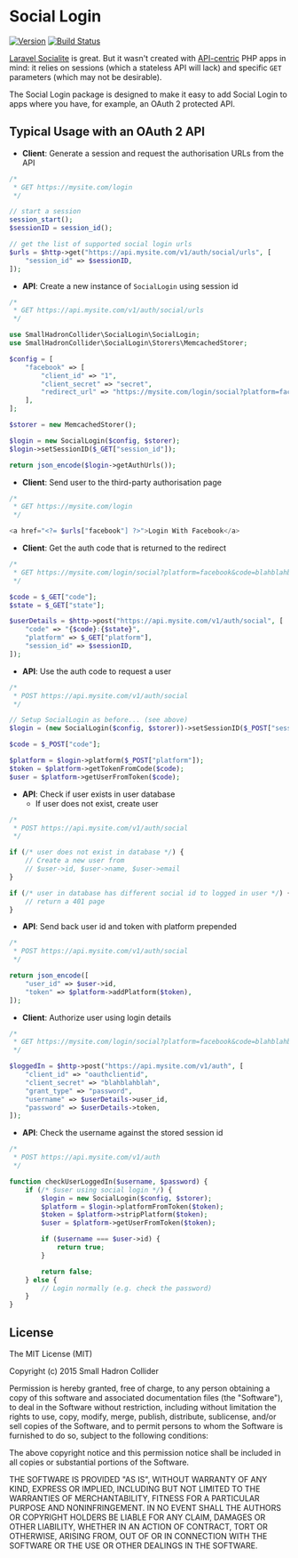 # Social Login

[![Version](https://img.shields.io/packagist/v/smallhadroncollider/social-login.png?style=flat)](https://packagist.org/packages/smallhadroncollider/social-login) [![Build Status](https://travis-ci.org/smallhadroncollider/social-login.svg)](https://travis-ci.org/smallhadroncollider/social-login)

[Laravel Socialite](https://github.com/laravel/socialite) is great. But it wasn't created with [API-centric](http://code.tutsplus.com/tutorials/creating-an-api-centric-web-application--net-23417) PHP apps in mind: it relies on sessions (which a stateless API will lack) and specific `GET` parameters (which may not be desirable).

The Social Login package is designed to make it easy to add Social Login to apps where you have, for example, an OAuth 2 protected API.


## Typical Usage with an OAuth 2 API

- **Client**: Generate a session and request the authorisation URLs from the API

```php
/*
 * GET https://mysite.com/login
 */

// start a session
session_start();
$sessionID = session_id();

// get the list of supported social login urls
$urls = $http->get("https://api.mysite.com/v1/auth/social/urls", [
    "session_id" => $sessionID,
]);
```

- **API**: Create a new instance of `SocialLogin` using session id

```php
/*
 * GET https://api.mysite.com/v1/auth/social/urls
 */

use SmallHadronCollider\SocialLogin\SocialLogin;
use SmallHadronCollider\SocialLogin\Storers\MemcachedStorer;

$config = [
    "facebook" => [
        "client_id" => "1",
        "client_secret" => "secret",
        "redirect_url" => "https://mysite.com/login/social?platform=facebook",
    ],
];

$storer = new MemcachedStorer();

$login = new SocialLogin($config, $storer);
$login->setSessionID($_GET["session_id"]);

return json_encode($login->getAuthUrls());
```

- **Client**: Send user to the third-party authorisation page

```php
/*
 * GET https://mysite.com/login
 */

<a href="<?= $urls["facebook"] ?>">Login With Facebook</a>
```

- **Client**: Get the auth code that is returned to the redirect

```php
/*
 * GET https://mysite.com/login/social?platform=facebook&code=blahblahblah&state=rhubarbrhubarb
 */

$code = $_GET["code"];
$state = $_GET["state"];

$userDetails = $http->post("https://api.mysite.com/v1/auth/social", [
    "code" => "{$code}:{$state}",
    "platform" => $_GET["platform"],
    "session_id" => $sessionID,
]);
```

- **API**: Use the auth code to request a user

```php
/*
 * POST https://api.mysite.com/v1/auth/social
 */

// Setup SocialLogin as before... (see above)
$login = (new SocialLogin($config, $storer))->setSessionID($_POST["session_id"]);

$code = $_POST["code"];

$platform = $login->platform($_POST["platform"]);
$token = $platform->getTokenFromCode($code);
$user = $platform->getUserFromToken($code);
```

- **API**: Check if user exists in user database
    - If user does not exist, create user

```php
/*
 * POST https://api.mysite.com/v1/auth/social
 */

if (/* user does not exist in database */) {
    // Create a new user from
    // $user->id, $user->name, $user->email
}

if (/* user in database has different social id to logged in user */) {
    // return a 401 page
}
```

- **API**: Send back user id and token with platform prepended

```php
/*
 * POST https://api.mysite.com/v1/auth/social
 */

return json_encode([
    "user_id" => $user->id,
    "token" => $platform->addPlatform($token),
]);
```

- **Client**: Authorize user using login details

```php
/*
 * GET https://mysite.com/login/social?platform=facebook&code=blahblahblah&state=rhubarbrhubarb
 */

$loggedIn = $http->post("https://api.mysite.com/v1/auth", [
    "client_id" => "oauthclientid",
    "client_secret" => "blahblahblah",
    "grant_type" => "password",
    "username" => $userDetails->user_id,
    "password" => $userDetails->token,
]);
```

- **API**: Check the username against the stored session id

```php
/*
 * POST https://api.mysite.com/v1/auth
 */

function checkUserLoggedIn($username, $password) {
    if (/* $user using social login */) {
        $login = new SocialLogin($config, $storer);
        $platform = $login->platformFromToken($token);
        $token = $platform->stripPlatform($token);
        $user = $platform->getUserFromToken($token);

        if ($username === $user->id) {
            return true;
        }

        return false;
    } else {
        // Login normally (e.g. check the password)
    }
}
```

## License

The MIT License (MIT)

Copyright (c) 2015 Small Hadron Collider

Permission is hereby granted, free of charge, to any person obtaining a copy
of this software and associated documentation files (the "Software"), to deal
in the Software without restriction, including without limitation the rights
to use, copy, modify, merge, publish, distribute, sublicense, and/or sell
copies of the Software, and to permit persons to whom the Software is
furnished to do so, subject to the following conditions:

The above copyright notice and this permission notice shall be included in
all copies or substantial portions of the Software.

THE SOFTWARE IS PROVIDED "AS IS", WITHOUT WARRANTY OF ANY KIND, EXPRESS OR
IMPLIED, INCLUDING BUT NOT LIMITED TO THE WARRANTIES OF MERCHANTABILITY,
FITNESS FOR A PARTICULAR PURPOSE AND NONINFRINGEMENT. IN NO EVENT SHALL THE
AUTHORS OR COPYRIGHT HOLDERS BE LIABLE FOR ANY CLAIM, DAMAGES OR OTHER
LIABILITY, WHETHER IN AN ACTION OF CONTRACT, TORT OR OTHERWISE, ARISING FROM,
OUT OF OR IN CONNECTION WITH THE SOFTWARE OR THE USE OR OTHER DEALINGS IN
THE SOFTWARE.
